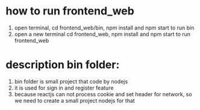 # how to run frontend_web
1. open terminal, cd frontend_web/bin, npm install and npm start to run bin
2. open a new terminal cd frontend_web, npm install and npm start to run frontend_web

# description bin folder: 
1. bin folder is small project that code by nodejs 
2. it is used for sign in and register feature 
3. because reactjs can not process cookie and set header for network, so we need to create a small project nodejs for that 